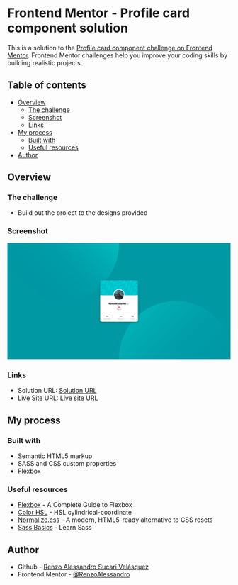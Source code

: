 # Frontend Mentor - Profile card component solution

This is a solution to the [Profile card component challenge on Frontend Mentor](https://www.frontendmentor.io/challenges/profile-card-component-cfArpWshJ). Frontend Mentor challenges help you improve your coding skills by building realistic projects. 

## Table of contents

- [Overview](#overview)
  - [The challenge](#the-challenge)
  - [Screenshot](#screenshot)
  - [Links](#links)
- [My process](#my-process)
  - [Built with](#built-with)
  - [Useful resources](#useful-resources)
- [Author](#author)

## Overview

### The challenge

- Build out the project to the designs provided

### Screenshot

![](./screenshot.png)

### Links

- Solution URL: [Solution URL](https://github.com/RenzoAlessandro/profile-card-component.gitm)
- Live Site URL: [Live site URL](https://your-live-site-url.com)

## My process

### Built with

- Semantic HTML5 markup
- SASS and CSS custom properties
- Flexbox

### Useful resources

- [Flexbox](https://css-tricks.com/snippets/css/a-guide-to-flexbox/) - A Complete Guide to Flexbox
- [Color HSL](https://developer.mozilla.org/es/docs/Web/CSS/color_value) -  HSL cylindrical-coordinate
- [Normalize.css](https://necolas.github.io/normalize.css/) -  A modern, HTML5-ready alternative to CSS resets
- [Sass Basics](https://sass-lang.com/guide/) - Learn Sass

## Author

- Github - [Renzo Alessandro Sucari Velásquez](https://github.com/RenzoAlessandro/)
- Frontend Mentor - [@RenzoAlessandro](https://www.frontendmentor.io/profile/yourusername)

